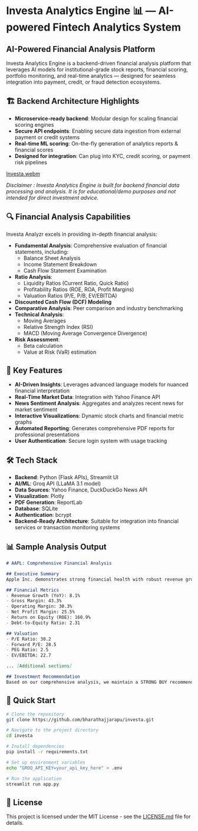 # Investa Analytics Engine 📊 — AI-powered Fintech Analytics System

## AI-Powered Financial Analysis Platform

Investa Analytics Engine is a backend-driven financial analysis platform that leverages AI models for institutional-grade stock reports, financial scoring, portfolio monitoring, and real-time analytics — designed for seamless integration into payment, credit, or fraud detection ecosystems.

## 🏗️ Backend Architecture Highlights

- **Microservice-ready backend**: Modular design for scaling financial scoring engines
- **Secure API endpoints**: Enabling secure data ingestion from external payment or credit systems
- **Real-time ML scoring**: On-the-fly generation of analytics reports & financial scores
- **Designed for integration**: Can plug into KYC, credit scoring, or payment risk pipelines


[Investa.webm](https://github.com/user-attachments/assets/0f32976d-8911-4bbc-88bd-cbc8ecafde6c)

*Disclaimer : Investa Analytics Engine is built for backend financial data processing and analysis. It is for educational/demo purposes and not intended for direct investment advice.*

## 🔍 Financial Analysis Capabilities

Investa Analyzr excels in providing in-depth financial analysis:

- **Fundamental Analysis**: Comprehensive evaluation of financial statements, including:
  - Balance Sheet Analysis
  - Income Statement Breakdown
  - Cash Flow Statement Examination
- **Ratio Analysis**: 
  - Liquidity Ratios (Current Ratio, Quick Ratio)
  - Profitability Ratios (ROE, ROA, Profit Margins)
  - Valuation Ratios (P/E, P/B, EV/EBITDA)
- **Discounted Cash Flow (DCF) Modeling**
- **Comparative Analysis**: Peer comparison and industry benchmarking
- **Technical Analysis**: 
  - Moving Averages
  - Relative Strength Index (RSI)
  - MACD (Moving Average Convergence Divergence)
- **Risk Assessment**: 
  - Beta calculation
  - Value at Risk (VaR) estimation

## 🚀 Key Features

- **AI-Driven Insights**: Leverages advanced language models for nuanced financial interpretation
- **Real-Time Market Data**: Integration with Yahoo Finance API
- **News Sentiment Analysis**: Aggregates and analyzes recent news for market sentiment
- **Interactive Visualizations**: Dynamic stock charts and financial metric graphs
- **Automated Reporting**: Generates comprehensive PDF reports for professional presentations
- **User Authentication**: Secure login system with usage tracking

## 🛠️ Tech Stack

- **Backend**: Python (Flask APIs), Streamlit UI
- **AI/ML**: Groq API (LLaMA 3.1 model)
- **Data Sources**: Yahoo Finance, DuckDuckGo News API
- **Visualization**: Plotly
- **PDF Generation**: ReportLab
- **Database**: SQLite
- **Authentication**: bcrypt
- **Backend-Ready Architecture**: Suitable for integration into financial services or transaction monitoring systems


## 📊 Sample Analysis Output

```markdown
# AAPL: Comprehensive Financial Analysis

## Executive Summary
Apple Inc. demonstrates strong financial health with robust revenue growth and profitability...

## Financial Metrics
- Revenue Growth (YoY): 8.1%
- Gross Margin: 43.3%
- Operating Margin: 30.3%
- Net Profit Margin: 25.5%
- Return on Equity (ROE): 160.9%
- Debt-to-Equity Ratio: 2.31

## Valuation
- P/E Ratio: 30.2
- Forward P/E: 28.5
- PEG Ratio: 2.5
- EV/EBITDA: 22.7

... [Additional sections]

## Investment Recommendation
Based on our comprehensive analysis, we maintain a STRONG BUY recommendation for Apple (AAPL)...
```

## 🚀 Quick Start

```bash
# Clone the repository
git clone https://github.com/bharathajjarapu/investa.git

# Navigate to the project directory
cd investa

# Install dependencies
pip install -r requirements.txt

# Set up environment variables
echo "GROQ_API_KEY=your_api_key_here" > .env

# Run the application
streamlit run app.py
```

## 📜 License

This project is licensed under the MIT License - see the [LICENSE.md](LICENSE.md) file for details.
